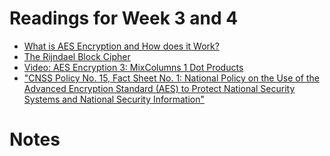 # Readings for Week 3 and 4
- [What is AES Encryption and How does it
  Work?](https://www.simplilearn.com/tutorials/cryptography-tutorial/aes-encryption)
- [The Rijndael Block
  Cipher](https://csrc.nist.gov/csrc/media/projects/cryptographic-standards-and-guidelines/documents/aes-development/rijndael-ammended.pdf)
- [Video: AES Encryption 3: MixColumns 1 Dot
  Products](https://www.youtube.com/watch?v=dRYHSf5A4lw)
- ["CNSS Policy No. 15, Fact Sheet No. 1: National Policy on the Use of the
  Advanced Encryption Standard (AES) to Protect National Security Systems and
National Security Information"](https://web.archive.org/web/20101106122007/http://csrc.nist.gov/groups/ST/toolkit/documents/aes/CNSS15FS.pdf)

# Notes
